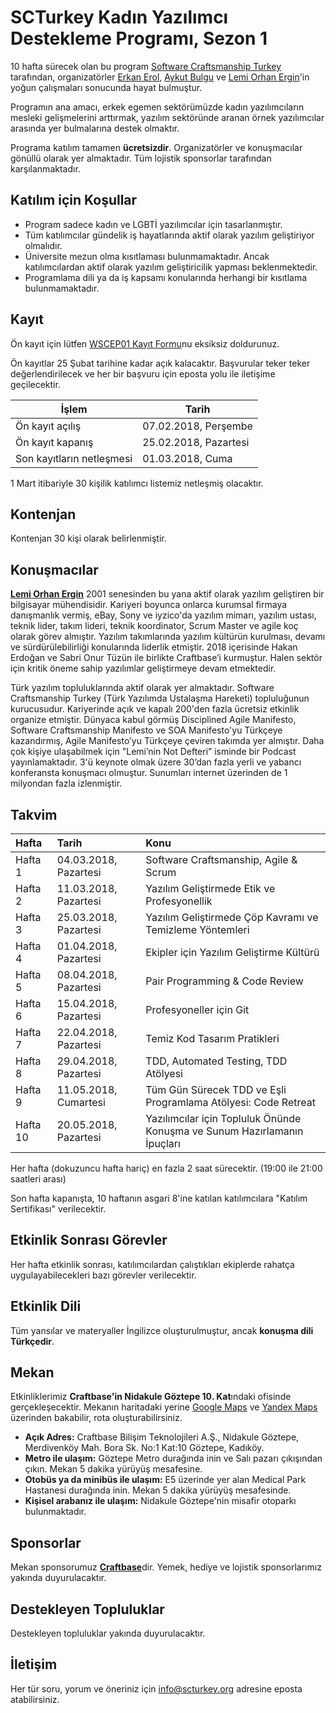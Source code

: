# SCTurkey Kadın Yazılımcı Destekleme Programı, Sezon 1

10 hafta sürecek olan bu program [Software Craftsmanship Turkey](https://www.meetup.com/Software-Craftsmanship-Turkey/) tarafından, organizatörler [Erkan Erol](https://www.linkedin.com/in/erkanerol/), [Aykut Bulgu](https://www.linkedin.com/in/mabulgu/) ve [Lemi Orhan Ergin](https://www.linkedin.com/in/lemiorhan/)'in yoğun çalışmaları sonucunda hayat bulmuştur. 

Programın ana amacı, erkek egemen sektörümüzde kadın yazılımcıların mesleki gelişmelerini arttırmak, yazılım sektöründe aranan örnek yazılımcılar arasında yer bulmalarına destek olmaktır. 

Programa katılım tamamen **ücretsizdir**. Organizatörler ve konuşmacılar gönüllü olarak yer almaktadır. Tüm lojistik sponsorlar tarafından karşılanmaktadır. 

## Katılım için Koşullar

* Program sadece kadın ve LGBTİ yazılımcılar için tasarlanmıştır.
* Tüm katılımcılar gündelik iş hayatlarında aktif olarak yazılım geliştiriyor olmalıdır.
* Üniversite mezun olma kısıtlaması bulunmamaktadır. Ancak katılımcılardan aktif olarak yazılım geliştiricilik yapması beklenmektedir.
* Programlama dili ya da iş kapsamı konularında herhangi bir kısıtlama bulunmamaktadır.

## Kayıt

Ön kayıt için lütfen [WSCEP01 Kayıt Formu](http://google.com)nu eksiksiz doldurunuz. 

Ön kayıtlar 25 Şubat tarihine kadar açık kalacaktır. Başvurular teker teker değerlendirilecek ve her bir başvuru için eposta yolu ile iletişime geçilecektir. 

| İşlem | Tarih |
| --- | --- |
| Ön kayıt açılış | 07.02.2018, Perşembe | 
| Ön kayıt kapanış | 25.02.2018, Pazartesi | 
| Son kayıtların netleşmesi | 01.03.2018, Cuma |

1 Mart itibariyle 30 kişilik katılımcı listemiz netleşmiş olacaktır.

## Kontenjan

Kontenjan 30 kişi olarak belirlenmiştir.

## Konuşmacılar

[**Lemi Orhan Ergin**](https://www.linkedin.com/in/lemiorhan) 2001 senesinden bu yana aktif olarak yazılım geliştiren bir bilgisayar mühendisidir. Kariyeri boyunca onlarca kurumsal firmaya danışmanlık vermiş, eBay, Sony ve iyzico'da yazılım mimarı, yazılım ustası, teknik lider, takım lideri, teknik koordinator, Scrum Master ve agile koç olarak görev almıştır. Yazılım takımlarında yazılım kültürün kurulması, devamı ve sürdürülebilirliği konularında liderlik etmiştir. 2018 içerisinde Hakan Erdoğan ve Sabri Onur Tüzün ile birlikte Craftbase’i kurmuştur. Halen sektör için kritik öneme sahip yazılımlar geliştirmeye devam etmektedir.

Türk yazılım topluluklarında aktif olarak yer almaktadır. Software Craftsmanship Turkey (Türk Yazılımda Ustalaşma Hareketi) topluluğunun kurucusudur. Kariyerinde açık ve kapalı 200'den fazla ücretsiz etkinlik organize etmiştir. Dünyaca kabul görmüş Disciplined Agile Manifesto, Software Craftsmanship Manifesto ve SOA Manifesto'yu Türkçeye kazandırmış, Agile Manifesto’yu Türkçeye çeviren takımda yer almıştır. Daha çok kişiye ulaşabilmek için "Lemi’nin Not Defteri” isminde bir Podcast yayınlamaktadır. 3'ü keynote olmak üzere 30’dan fazla yerli ve yabancı konferansta konuşmacı olmuştur. Sunumları internet üzerinden de 1 milyondan fazla izlenmiştir.

## Takvim

| Hafta | Tarih | Konu |
|:--- |:--- |:--- |
| Hafta 1  | 04.03.2018, Pazartesi | Software Craftsmanship, Agile & Scrum |
| Hafta 2  | 11.03.2018, Pazartesi | Yazılım Geliştirmede Etik ve Profesyonellik |
| Hafta 3  | 25.03.2018, Pazartesi | Yazılım Geliştirmede Çöp Kavramı ve Temizleme Yöntemleri |
| Hafta 4  | 01.04.2018, Pazartesi | Ekipler için Yazılım Geliştirme Kültürü |
| Hafta 5  | 08.04.2018, Pazartesi | Pair Programming & Code Review |
| Hafta 6  | 15.04.2018, Pazartesi | Profesyoneller için Git  |
| Hafta 7  | 22.04.2018, Pazartesi | Temiz Kod Tasarım Pratikleri |
| Hafta 8  | 29.04.2018, Pazartesi | TDD, Automated Testing, TDD Atölyesi |
| Hafta 9  | 11.05.2018, Cumartesi | Tüm Gün Sürecek TDD ve Eşli Programlama Atölyesi: Code Retreat |
| Hafta 10 | 20.05.2018, Pazartesi | Yazılımcılar için Topluluk Önünde Konuşma ve Sunum Hazırlamanın İpuçları |

Her hafta (dokuzuncu hafta hariç) en fazla 2 saat sürecektir. (19:00 ile 21:00 saatleri arası)

Son hafta kapanışta, 10 haftanın asgari 8'ine katılan katılımcılara "Katılım Sertifikası" verilecektir.

## Etkinlik Sonrası Görevler 

Her hafta etkinlik sonrası, katılımcılardan çalıştıkları ekiplerde rahatça uygulayabilecekleri bazı görevler verilecektir. 

## Etkinlik Dili

Tüm yansılar ve materyaller İngilizce oluşturulmuştur, ancak **konuşma dili Türkçedir**.

## Mekan

Etkinliklerimiz **Craftbase'in Nidakule Göztepe 10. Kat**ındaki ofisinde gerçekleşecektir. Mekanın haritadaki yerine [Google Maps](https://goo.gl/maps/cfUZaPFvw7L2) ve [Yandex Maps](https://yandex.com.tr/maps/-/CBR3iUcs0B) üzerinden bakabilir, rota oluşturabilirsiniz.

* **Açık Adres:** Craftbase Bilişim Teknolojileri A.Ş., Nidakule Göztepe, Merdivenköy Mah. Bora Sk. No:1 Kat:10 Göztepe, Kadıköy.
* **Metro ile ulaşım:** Göztepe Metro durağında inin ve Salı pazarı çıkışından çıkın. Mekan 5 dakika yürüyüş mesafesine.
* **Otobüs ya da minibüs ile ulaşım:** E5 üzerinde yer alan Medical Park Hastanesi durağında inin. Mekan 5 dakika yürüyüş mesafesinde. 
* **Kişisel arabanız ile ulaşım:** Nidakule Göztepe'nin misafir otoparkı bulunmaktadır.

## Sponsorlar

Mekan sponsorumuz [**Craftbase**](https://craftbase.io)dir.
Yemek, hediye ve lojistik sponsorlarımız yakında duyurulacaktır.

## Destekleyen Topluluklar

Destekleyen topluluklar yakında duyurulacaktır.

## İletişim

Her tür soru, yorum ve öneriniz için [info@scturkey.org](mailto:info@scturkey.org) adresine eposta atabilirsiniz.
